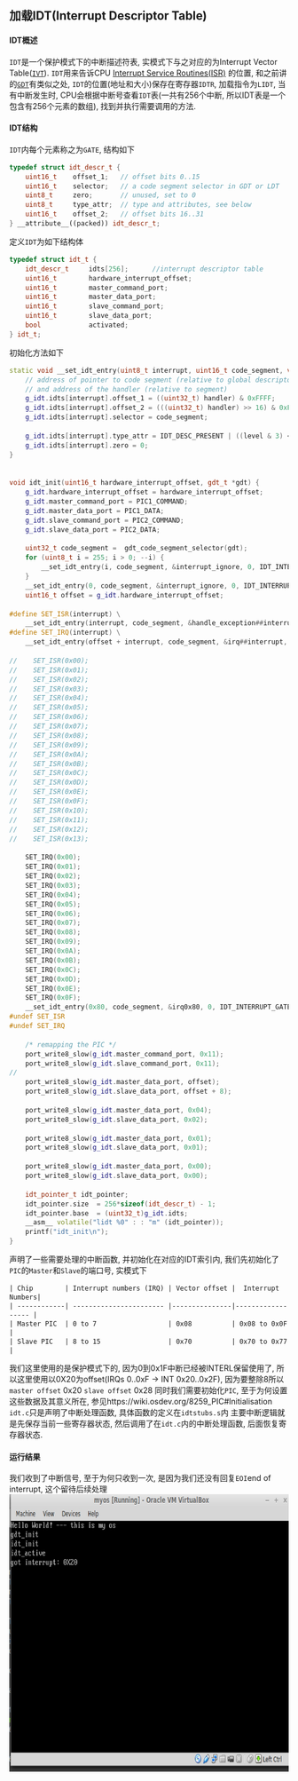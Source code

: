 ## 加载IDT(Interrupt Descriptor Table)

#### IDT概述

`IDT`是一个保护模式下的中断描述符表, 实模式下与之对应的为Interrupt Vector Table([`IVT`](https://wiki.osdev.org/IVT)). `IDT`用来告诉CPU [Interrupt Service Routines(ISR)](https://wiki.osdev.org/Interrupt_Service_Routines) 的位置, 和之前讲的[`GDT`](https://github.com/anpufeng/myos/tree/master/03-gdt)有类似之处, `IDT`的位置(地址和大小)保存在寄存器`IDTR`, 加载指令为`LIDT`, 当有中断发生时, CPU会根据中断号查看`IDT`表(一共有256个中断, 所以IDT表是一个包含有256个元素的数组), 找到并执行需要调用的方法.

#### IDT结构
 `IDT`内每个元素称之为`GATE`, 结构如下 
```CPP
typedef struct idt_descr_t {
	uint16_t    offset_1;   // offset bits 0..15
	uint16_t    selector;   // a code segment selector in GDT or LDT
	uint8_t     zero;       // unused, set to 0
	uint8_t     type_attr;  // type and attributes, see below
	uint16_t    offset_2;   // offset bits 16..31
} __attribute__((packed)) idt_descr_t;
```

定义`IDT`为如下结构体
```CPP
typedef struct idt_t {
	idt_descr_t     idts[256];		//interrupt descriptor table
	uint16_t        hardware_interrupt_offset;
	uint16_t        master_command_port;
	uint16_t        master_data_port;
	uint16_t        slave_command_port;
	uint16_t        slave_data_port;
	bool            activated;
} idt_t;
```

初始化方法如下

```CPP
static void __set_idt_entry(uint8_t interrupt, uint16_t code_segment, void (*handler)(), uint8_t level, uint8_t type) {
    // address of pointer to code segment (relative to global descriptor table)
    // and address of the handler (relative to segment)
    g_idt.idts[interrupt].offset_1 = ((uint32_t) handler) & 0xFFFF;
    g_idt.idts[interrupt].offset_2 = (((uint32_t) handler) >> 16) & 0xFFFF;
    g_idt.idts[interrupt].selector = code_segment;

    g_idt.idts[interrupt].type_attr = IDT_DESC_PRESENT | ((level & 3) << 5) | type;
    g_idt.idts[interrupt].zero = 0;
}


void idt_init(uint16_t hardware_interrupt_offset, gdt_t *gdt) {
    g_idt.hardware_interrupt_offset = hardware_interrupt_offset;
    g_idt.master_command_port = PIC1_COMMAND;
    g_idt.master_data_port = PIC1_DATA;
    g_idt.slave_command_port = PIC2_COMMAND;
    g_idt.slave_data_port = PIC2_DATA;

	uint32_t code_segment =  gdt_code_segment_selector(gdt);
    for (uint8_t i = 255; i > 0; --i) {
        __set_idt_entry(i, code_segment, &interrupt_ignore, 0, IDT_INTERRUPT_GATE);
    }
    __set_idt_entry(0, code_segment, &interrupt_ignore, 0, IDT_INTERRUPT_GATE);
    uint16_t offset = g_idt.hardware_interrupt_offset;

#define SET_ISR(interrupt) \
    __set_idt_entry(interrupt, code_segment, &handle_exception##interrupt, 0, IDT_INTERRUPT_GATE);
#define SET_IRQ(interrupt) \
    __set_idt_entry(offset + interrupt, code_segment, &irq##interrupt, 0, IDT_INTERRUPT_GATE);

//    SET_ISR(0x00);
//    SET_ISR(0x01);
//    SET_ISR(0x02);
//    SET_ISR(0x03);
//    SET_ISR(0x04);
//    SET_ISR(0x05);
//    SET_ISR(0x06);
//    SET_ISR(0x07);
//    SET_ISR(0x08);
//    SET_ISR(0x09);
//    SET_ISR(0x0A);
//    SET_ISR(0x0B);
//    SET_ISR(0x0C);
//    SET_ISR(0x0D);
//    SET_ISR(0x0E);
//    SET_ISR(0x0F);
//    SET_ISR(0x10);
//    SET_ISR(0x11);
//    SET_ISR(0x12);
//    SET_ISR(0x13);

    SET_IRQ(0x00);
    SET_IRQ(0x01);
    SET_IRQ(0x02);
    SET_IRQ(0x03);
    SET_IRQ(0x04);
    SET_IRQ(0x05);
    SET_IRQ(0x06);
    SET_IRQ(0x07);
    SET_IRQ(0x08);
    SET_IRQ(0x09);
    SET_IRQ(0x0A);
    SET_IRQ(0x0B);
    SET_IRQ(0x0C);
    SET_IRQ(0x0D);
    SET_IRQ(0x0E);
    SET_IRQ(0x0F);
    __set_idt_entry(0x80, code_segment, &irq0x80, 0, IDT_INTERRUPT_GATE);
#undef SET_ISR
#undef SET_IRQ

    /* remapping the PIC */
    port_write8_slow(g_idt.master_command_port, 0x11);
    port_write8_slow(g_idt.slave_command_port, 0x11);
//
    port_write8_slow(g_idt.master_data_port, offset);
    port_write8_slow(g_idt.slave_data_port, offset + 8);

    port_write8_slow(g_idt.master_data_port, 0x04);
    port_write8_slow(g_idt.slave_data_port, 0x02);

    port_write8_slow(g_idt.master_data_port, 0x01);
    port_write8_slow(g_idt.slave_data_port, 0x01);

    port_write8_slow(g_idt.master_data_port, 0x00);
    port_write8_slow(g_idt.slave_data_port, 0x00);

    idt_pointer_t idt_pointer;
    idt_pointer.size  = 256*sizeof(idt_descr_t) - 1;
    idt_pointer.base  = (uint32_t)g_idt.idts;
    __asm__ volatile("lidt %0" : : "m" (idt_pointer));
    printf("idt_init\n");
}
```


 
声明了一些需要处理的中断函数, 并初始化在对应的IDT索引内, 
我们先初始化了`PIC`的`Master`和`Slave`的端口号, 
实模式下

    | Chip        | Interrupt numbers (IRQ) | Vector offset |  Interrupt Numbers|
    | ------------| ----------------------- |---------------|------------------ |
    | Master PIC  | 0 to 7                  | 0x08          | 0x08 to 0x0F      |
    | Slave PIC   | 8 to 15                 | 0x70          | 0x70 to 0x77      |
我们这里使用的是保护模式下的, 因为0到0x1F中断已经被INTERL保留使用了, 所以这里使用以0X20为offset(IRQs 0..0xF -> INT 0x20..0x2F), 因为要整除8所以`master offset` 0x20 `slave offset` 0x28
同时我们需要初始化`PIC`, 至于为何设置这些数据及其意义所在, 参见https://wiki.osdev.org/8259_PIC#Initialisation
`idt.c`只是声明了中断处理函数, 具体函数的定义在`idtstubs.s`内
主要中断逻辑就是先保存当前一些寄存器状态, 然后调用了在`idt.c`内的中断处理函数, 后面恢复寄存器状态.


#### 运行结果
我们收到了中断信号, 至于为何只收到一次, 是因为我们还没有回复`EOI`end of interrupt, 这个留待后续处理
<img src="https://github.com/anpufeng/myos/blob/master/image/05-idt.jpg" width="600" height="500">





